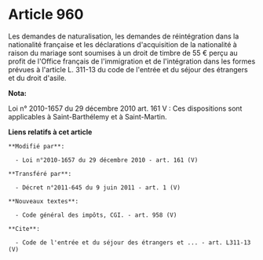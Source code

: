 # Article 960

Les demandes de naturalisation, les demandes de réintégration dans la nationalité française et les déclarations d'acquisition
de la nationalité à raison du mariage sont soumises à un droit de timbre de 55 € perçu au profit de l'Office français de
l'immigration et de l'intégration dans les formes prévues à l'article L. 311-13 du code de l'entrée et du séjour des
étrangers et du droit d'asile.

**Nota:**

Loi n° 2010-1657 du 29 décembre 2010 art. 161 V : Ces dispositions sont applicables à Saint-Barthélemy et à Saint-Martin.

**Liens relatifs à cet article**

	**Modifié par**:

	  - Loi n°2010-1657 du 29 décembre 2010 - art. 161 (V)

	**Transféré par**:

	  - Décret n°2011-645 du 9 juin 2011 - art. 1 (V)

	**Nouveaux textes**:

	  - Code général des impôts, CGI. - art. 958 (V)

	**Cite**:

	  - Code de l'entrée et du séjour des étrangers et ... - art. L311-13 (V)
